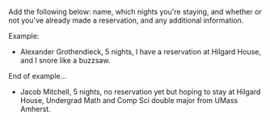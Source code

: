 Add the following below: name, which nights you're staying, and whether or not you've already made a reservation, and any additional information.

Example: 

 * Alexander Grothendieck, 5 nights, I have a reservation at Hilgard House, and I snore like a buzzsaw.

End of example...

 * Jacob Mitchell, 5 nights, no reservation yet but hoping to stay at Hilgard House, Undergrad Math and Comp Sci double major from UMass Amherst.
